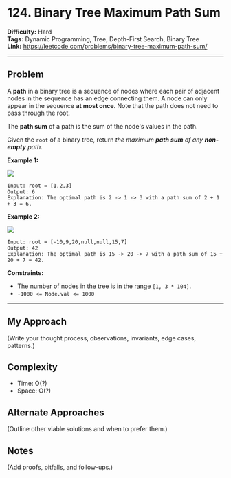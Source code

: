 # 124. Binary Tree Maximum Path Sum

**Difficulty:** Hard  
**Tags:** Dynamic Programming, Tree, Depth-First Search, Binary Tree  
**Link:** https://leetcode.com/problems/binary-tree-maximum-path-sum/

---

## Problem
A **path** in a binary tree is a sequence of nodes where each pair of adjacent nodes in the sequence has an edge connecting them. A node can only appear in the sequence **at most once**. Note that the path does not need to pass through the root.

The **path sum** of a path is the sum of the node's values in the path.

Given the `root` of a binary tree, return *the maximum **path sum** of any **non-empty** path*.

**Example 1:**

![](https://assets.leetcode.com/uploads/2020/10/13/exx1.jpg)

```
Input: root = [1,2,3]
Output: 6
Explanation: The optimal path is 2 -> 1 -> 3 with a path sum of 2 + 1 + 3 = 6.
```

**Example 2:**

![](https://assets.leetcode.com/uploads/2020/10/13/exx2.jpg)

```
Input: root = [-10,9,20,null,null,15,7]
Output: 42
Explanation: The optimal path is 15 -> 20 -> 7 with a path sum of 15 + 20 + 7 = 42.
```

**Constraints:**

* The number of nodes in the tree is in the range `[1, 3 * 104]`.
* `-1000 <= Node.val <= 1000`

---

## My Approach
(Write your thought process, observations, invariants, edge cases, patterns.)

## Complexity
- Time: O(?)
- Space: O(?)

## Alternate Approaches
(Outline other viable solutions and when to prefer them.)

## Notes
(Add proofs, pitfalls, and follow-ups.)

